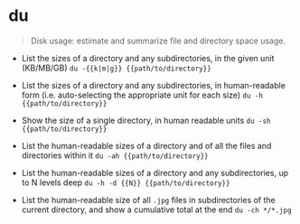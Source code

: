 # du
> Disk usage: estimate and summarize file and directory space usage.

- List the sizes of a directory and any subdirectories, in the given unit (KB/MB/GB)
`du -{{k|m|g}} {{path/to/directory}}`

- List the sizes of a directory and any subdirectories, in human-readable form (i.e. auto-selecting the appropriate unit for each size)
`du -h {{path/to/directory}}`

- Show the size of a single directory, in human readable units
`du -sh {{path/to/directory}}`

- List the human-readable sizes of a directory and of all the files and directories within it
`du -ah {{path/to/directory}}`

- List the human-readable sizes of a directory and any subdirectories, up to N levels deep
`du -h -d {{N}} {{path/to/directory}}`

- List the human-readable size of all `.jpg` files in subdirectories of the current directory, and show a cumulative total at the end
`du -ch */*.jpg`
